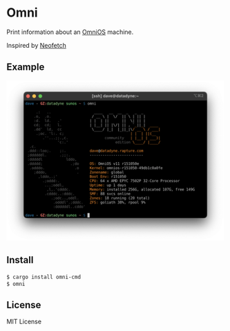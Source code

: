 Omni
====

Print information about an [OmniOS](https://omnios.org) machine.

Inspired by [Neofetch](https://github.com/dylanaraps/neofetch)

Example
-------

![omni](/screenshot/omni.png)

Install
-------

```
$ cargo install omni-cmd
$ omni
```


License
-------

MIT License
